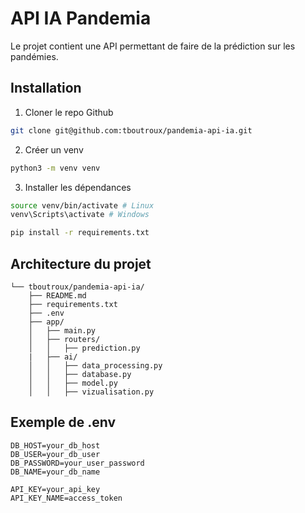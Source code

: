 # API IA Pandemia
Le projet contient une API permettant de faire de la prédiction sur les pandémies.

## Installation

1. Cloner le repo Github
```sh
git clone git@github.com:tboutroux/pandemia-api-ia.git
```

2. Créer un venv
```bash
python3 -m venv venv
```

3. Installer les dépendances
```bash
source venv/bin/activate # Linux
venv\Scripts\activate # Windows

pip install -r requirements.txt
```

## Architecture du projet 
```
└── tboutroux/pandemia-api-ia/
    ├── README.md
    ├── requirements.txt
    ├── .env
    ├── app/
    │   ├── main.py
    │   ├── routers/
    │   │   ├── prediction.py
    |   ├── ai/
    │   │   ├── data_processing.py
    │   │   ├── database.py
    │   │   ├── model.py
    │   │   ├── vizualisation.py

```

## Exemple de .env
```
DB_HOST=your_db_host
DB_USER=your_db_user
DB_PASSWORD=your_user_password
DB_NAME=your_db_name

API_KEY=your_api_key
API_KEY_NAME=access_token
```